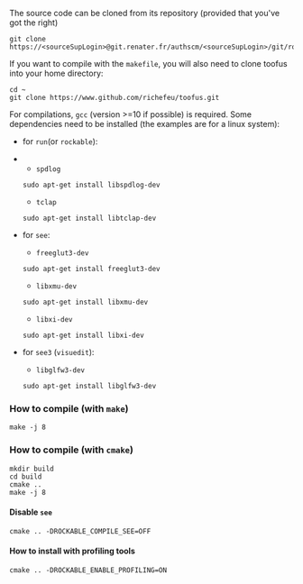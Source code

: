 The source code can be cloned from its repository (provided that you've got the right)

```
git clone https://<sourceSupLogin>@git.renater.fr/authscm/<sourceSupLogin>/git/rockable/rockable.git
```

If you want to compile with the `makefile`, you will also need to clone toofus into your home directory:

```
cd ~
git clone https://www.github.com/richefeu/toofus.git
```

For compilations, `gcc` (version >=10 if possible) is required.
Some dependencies need to be installed (the examples are for a linux system):

- for `run`(or `rockable`):
- 
  - `spdlog`
  
  ```
  sudo apt-get install libspdlog-dev
  ```
  
  - `tclap`
  
  ```
  sudo apt-get install libtclap-dev
  ```

- for `see`:


  - `freeglut3-dev`

  ```
  sudo apt-get install freeglut3-dev 
  ```

  - `libxmu-dev`
  
  ```
  sudo apt-get install libxmu-dev
  ```

  - `libxi-dev`

  ```
  sudo apt-get install libxi-dev
  ```
  
- for `see3` (`visuedit`):

  - `libglfw3-dev`  

  ```
  sudo apt-get install libglfw3-dev
  ```

### How to compile (with `make`)

```
make -j 8
```

### How to compile (with `cmake`)
 
```
mkdir build
cd build
cmake ..
make -j 8
```

#### Disable `see`

```
cmake .. -DROCKABLE_COMPILE_SEE=OFF
```

#### How to install with profiling tools

```
cmake .. -DROCKABLE_ENABLE_PROFILING=ON
```

